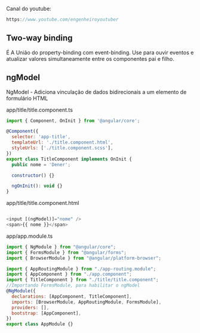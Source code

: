Canal do youtube:

```js
https://www.youtube.com/engenheiroyoutuber
```

## Two-way binding

É A União do property-binding com event-binding. Use para ouvir eventos e
atualizar valores simultaneamente entre os componentes pai e filho.

## ngModel

NgModel - Adiciona vinculação de dados bidirecionais a um elemento de formulário
HTML

app/title/title.component.ts

```js
import { Component, OnInit } from '@angular/core';

@Component({
  selector: 'app-title',
  templateUrl: './title.component.html',
  styleUrls: ['./title.component.scss'],
})
export class TitleComponent implements OnInit {
  public nome = 'Dener';

  constructor() {}

  ngOnInit(): void {}
}
```

app/title/title.component.html

```js

<input [(ngModel)]="nome" />
<span>{{ nome }}</span>

```

app/app.module.ts

```js
import { NgModule } from "@angular/core";
import { FormsModule } from "@angular/forms";
import { BrowserModule } from "@angular/platform-browser";

import { AppRoutingModule } from "./app-routing.module";
import { AppComponent } from "./app.component";
import { TitleComponent } from "./title/title.component";
//Importando FormsModule, para habilitar o ngModel
@NgModule({
  declarations: [AppComponent, TitleComponent],
  imports: [BrowserModule, AppRoutingModule, FormsModule],
  providers: [],
  bootstrap: [AppComponent],
})
export class AppModule {}
```
